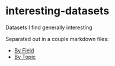 # interesting-datasets
Datasets I find generally interesting

Separated out in a couple markdown files:
- [By Field](by-field.md)  
- [By Topic](by-topic.md)  